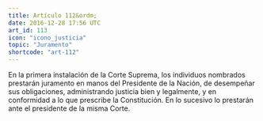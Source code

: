```yaml
---
title: Artículo 112&ordm;
date: 2016-12-28 17:56 UTC
art_id: 113
icon: "icono_justicia"
topic: "Juramento"
shortcode: "art-112"
---
```

En la primera instalación de la Corte Suprema, los individuos nombrados prestarán juramento en manos del Presidente de la Nación, de desempeñar sus obligaciones, administrando justicia bien y legalmente, y en conformidad a lo que prescribe la Constitución. En lo sucesivo lo prestarán ante el presidente de la misma Corte.

